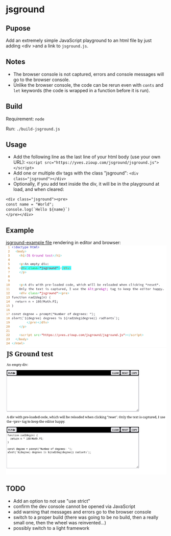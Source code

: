 # jsground

## Pupose
Add an extremely simple JavaScript playground to an html file by just adding &lt;div &gt;and a link to `jsground.js`.

## Notes
* The browser console is not captured, errors and console messages will go to the browser console.
* Unlike the browser console, the code can be rerun even with `conts` and `let` keywords (the code is wrapped in a function before it is run).

## Build
Requirement: `node`

Run: `./build-jsground.js`

## Usage
* Add the following line as the last line of your html body (use your own URL): `<script src="https://yves.zioup.com/jsground/jsground.js"></script>`
* Add one or multiple div tags with the class "jsground": `<div class="jsground"></div>`
* Optionally, if you add text inside the div, it will be in the playground at load, and when cleared:
```
<div class="jsground"><pre>
const name = "World";
console.log(`Hello ${name}`)
</pre></div>
```

## Example
[jsground-example file](example/jsground-example.html) rendering in editor and browser:  
![jsground example in browser](example/example-editor.png) ![jsground example in browser](example/example-browser.png)


## TODO
* Add an option to not use "use strict"
* confirm the dev console cannot be opened via JavaScript
* add warning that messages and errors go to the browser console
* switch to a proper build (there was going to be no build, then a really small one, then the wheel was reinvented...)
* possibly switch to a light framework
